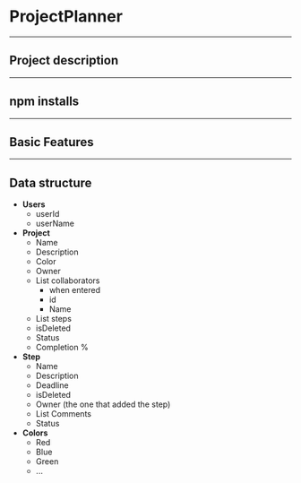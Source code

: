 # ProjectPlanner


---
## Project description


---
## npm installs


---
## Basic Features



---
## Data structure
- **Users**
  - userId
  - userName
- **Project**
  - Name
  - Description
  - Color
  - Owner
  - List collaborators
    - when entered
    - id
    - Name
  - List steps
  - isDeleted
  - Status
  - Completion %
- **Step**
  - Name
  - Description
  - Deadline
  - isDeleted
  - Owner (the one that added the step)
  - List Comments
  - Status
- **Colors**
  - Red
  - Blue
  - Green
  - ...